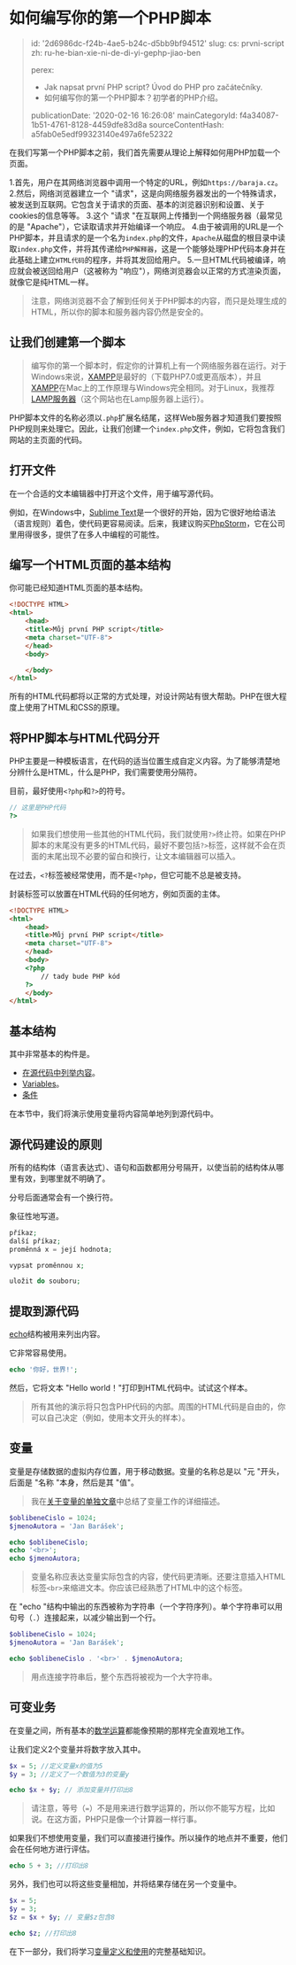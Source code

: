 如何编写你的第一个PHP脚本
==============

> id: '2d6986dc-f24b-4ae5-b24c-d5bb9bf94512'
> slug:
> 	cs: prvni-script
> 	zh: ru-he-bian-xie-ni-de-di-yi-gephp-jiao-ben
> 
> perex:
> 	- Jak napsat první PHP script? Úvod do PHP pro začátečníky.
> 	- 如何编写你的第一个PHP脚本？初学者的PHP介绍。
> 
> publicationDate: '2020-02-16 16:26:08'
> mainCategoryId: f4a34087-1b51-4761-8128-4459dfe83d8a
> sourceContentHash: a5fab0e5edf99323140e497a6fe52322

在我们写第一个PHP脚本之前，我们首先需要从理论上解释如何用PHP加载一个页面。

1.首先，用户在其网络浏览器中调用一个特定的URL，例如`https://baraja.cz`。
2.然后，网络浏览器建立一个 "请求"，这是向网络服务器发出的一个特殊请求，被发送到互联网。它包含关于请求的页面、基本的浏览器识别和设置、关于cookies的信息等等。
3.这个 "请求 "在互联网上传播到一个网络服务器（最常见的是 "Apache"），它读取请求并开始编译一个响应。
4.由于被调用的URL是一个PHP脚本，并且请求的是一个名为`index.php`的文件，`Apache`从磁盘的根目录中读取`index.php`文件，并将其传递给`PHP解释器`，这是一个能够处理PHP代码本身并在此基础上建立`HTML代码`的程序，并将其发回给用户。
5.一旦HTML代码被编译，响应就会被送回给用户（这被称为 "响应"），网络浏览器会以正常的方式渲染页面，就像它是纯HTML一样。

> 注意，网络浏览器不会了解到任何关于PHP脚本的内容，而只是处理生成的HTML，所以你的脚本和服务器内容仍然是安全的。

让我们创建第一个脚本
----------------------------

> 编写你的第一个脚本时，假定你的计算机上有一个网络服务器在运行。对于Windows来说，<a href="https://www.apachefriends.org/index.html">XAMPP</a>是最好的（下载PHP7.0或更高版本），并且<a href="https://www.apachefriends.org/index.html">XAMPP</a>在Mac上的工作原理与Windows完全相同。对于Linux，我推荐<a href="https://wiki.ubuntu.cz/servery/apache_s_mysql_a_php">LAMP服务器</a>（这个网站也在Lamp服务器上运行）。

PHP脚本文件的名称必须以`.php`扩展名结尾，这样Web服务器才知道我们要按照PHP规则来处理它。因此，让我们创建一个`index.php`文件，例如，它将包含我们网站的主页面的代码。

打开文件
--------------------------

在一个合适的文本编辑器中打开这个文件，用于编写源代码。

例如，在Windows中，<a href="https://www.sublimetext.com">Sublime Text</a>是一个很好的开始，因为它很好地给语法（语言规则）着色，使代码更容易阅读。后来，我建议购买<a href="https://www.jetbrains.com/phpstorm/">PhpStorm</a>，它在公司里用得很多，提供了在多人中编程的可能性。

编写一个HTML页面的基本结构
--------------------------

你可能已经知道HTML页面的基本结构。

```html
<!DOCTYPE HTML>
<html>
    <head>
    <title>Můj první PHP script</title>
    <meta charset="UTF-8">
    </head>
    <body>

    </body>
</html>
```

所有的HTML代码都将以正常的方式处理，对设计网站有很大帮助。PHP在很大程度上使用了HTML和CSS的原理。

将PHP脚本与HTML代码分开
--------------------------

PHP主要是一种模板语言，在代码的适当位置生成自定义内容。为了能够清楚地分辨什么是HTML，什么是PHP，我们需要使用分隔符。

目前，最好使用`<?php`和`?>`的符号。

```php
// 这里是PHP代码
?>
```

> 如果我们想使用一些其他的HTML代码，我们就使用`?>`终止符。如果在PHP脚本的末尾没有更多的HTML代码，最好不要包括`?>`标签，这样就不会在页面的末尾出现不必要的留白和换行，让文本编辑器可以插入。

在过去，`<?`标签被经常使用，而不是`<?php`，但它可能不总是被支持。

封装标签可以放置在HTML代码的任何地方，例如页面的主体。

```html
<!DOCTYPE HTML>
<html>
    <head>
    <title>Můj první PHP script</title>
    <meta charset="UTF-8">
    </head>
    <body>
    <?php
        // tady bude PHP kód
    ?>
    </body>
</html>
```

基本结构
--------------------------

其中非常基本的构件是。

- <a href="/echo">在源代码中列举内容</a>。
- <a href="/variable">Variables</a>。
- <a href="/if">条件</a>

在本节中，我们将演示使用变量将内容简单地列到源代码中。

源代码建设的原则
--------------------------------

所有的结构体（语言表达式）、语句和函数都用分号隔开，以使当前的结构体从哪里有效，到哪里就不明确了。

分号后面通常会有一个换行符。

象征性地写道。

```php
příkaz;
další příkaz;
proměnná x = její hodnota;

vypsat proměnnou x;

uložit do souboru;
```

提取到源代码
--------------------------

<a href="/echo">echo</a>结构被用来列出内容。

它非常容易使用。

```php
echo '你好，世界!';
```

然后，它将文本 "Hello world！"打印到HTML代码中。试试这个样本。

> 所有其他的演示将只包含PHP代码的内部。周围的HTML代码是自由的，你可以自己决定（例如，使用本文开头的样本）。

变量
--------------------------

变量是存储数据的虚拟内存位置，用于移动数据。变量的名称总是以 "元 "开头，后面是 "名称 "本身，然后是其 "值"。

> 我在<a href="/variable">关于变量的单独文章</a>中总结了变量工作的详细描述。

```php
$oblibeneCislo = 1024;
$jmenoAutora = 'Jan Barášek';

echo $oblibeneCislo;
echo '<br>';
echo $jmenoAutora;
```

> 变量名称应表达变量实际包含的内容，使代码更清晰。还要注意插入HTML标签`<br>`来缩进文本。你应该已经熟悉了HTML中的这个标签。

在 "echo "结构中输出的东西被称为字符串（一个字符序列）。单个字符串可以用句号（`.`）连接起来，以减少输出到一个行。

```php
$oblibeneCislo = 1024;
$jmenoAutora = 'Jan Barášek';

echo $oblibeneCislo . '<br>' . $jmenoAutora;
```

> 用点连接字符串后，整个东西将被视为一个大字符串。

可变业务
--------------------------

在变量之间，所有基本的<a href="/mathematics">数学运算</a>都能像预期的那样完全直观地工作。

让我们定义2个变量并将数字放入其中。

```php
$x = 5; //定义变量x的值为5
$y = 3; //定义了一个数值为3的变量y

echo $x + $y; // 添加变量并打印出8
```

> 请注意，等号（`=`）不是用来进行数学运算的，所以你不能写方程，比如说。在这方面，PHP只是像一个计算器一样行事。

如果我们不想使用变量，我们可以直接进行操作。所以操作的地点并不重要，他们会在任何地方进行评估。

```php
echo 5 + 3; //打印出8
```

另外，我们也可以将这些变量相加，并将结果存储在另一个变量中。

```php
$x = 5;
$y = 3;
$z = $x + $y; // 变量$z包含8

echo $z; //打印出8
```

在下一部分，我们将学习<a href="/principles-of-variables">变量定义和使用</a>的完整基础知识。
